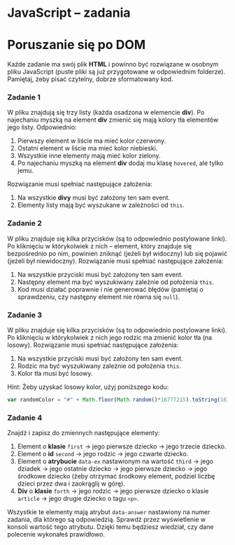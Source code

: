# JavaScript &ndash; zadania
# Poruszanie się po DOM

Każde zadanie ma swój plik **HTML** i powinno być rozwiązane w osobnym pliku JavaScript (puste pliki są już przygotowane w odpowiednim folderze).
Pamiętaj, żeby pisać czytelny, dobrze sformatowany kod.


### Zadanie 1
W pliku znajdują się trzy listy (każda osadzona w elemencie **div**). Po najechaniu myszką na element **div** zmienić się mają kolory tła elementów jego listy. Odpowiednio:
 1. Pierwszy element w liście ma mieć kolor czerwony.
 2. Ostatni element w liście ma mieć kolor niebieski.
 3. Wszystkie inne elementy mają mieć kolor zielony.
 4. Po najechaniu myszką na element **div** dodaj mu klasę ```hovered```, ale tylko jemu.

Rozwiązanie musi spełniać następujące założenia:
 1. Na wszystkie **divy** musi być założony ten sam event.
 2. Elementy listy mają być wyszukane w zależności od ```this```.

### Zadanie 2
W pliku znajduje się kilka przycisków (są to odpowiednio postylowane linki). Po kliknięciu w którykolwiek z nich &ndash; element, który znajduje się bezpośrednio po nim, powinien zniknąć (jeżeli był widoczny) lub się pojawić (jeżeli był niewidoczny).
Rozwiązanie musi spełniać następujące założenia:
1. Na wszystkie przyciski musi być założony ten sam event.
2. Następny element ma być wyszukiwany zależnie od położenia ```this```.
3. Kod musi działać poprawnie i nie generować błędów (pamiętaj o sprawdzeniu, czy następny element nie równa się ```null```).


### Zadanie 3
W pliku znajduje się kilka przycisków (są to odpowiednio postylowane linki). Po kliknięciu w którykolwiek z nich jego rodzic ma zmienić kolor tła (na losowy).
Rozwiązanie musi spełniać następujące założenia:
1. Na wszystkie przyciski musi być założony ten sam event.
2. Rodzic ma być wyszukiwany zależnie od położenia ```this```.
3. Kolor tła musi być losowy.

Hint:
Żeby uzyskać losowy kolor, użyj poniższego kodu:
```JavaScript
var randomColor = "#" + Math.floor(Math.random()*16777215).toString(16);
```

### Zadanie 4
Znajdź i zapisz do zmiennych następujące elementy:
1. Element o **klasie** ```first``` -> jego pierwsze dziecko -> jego trzecie dziecko.
2. Element o **id** ```second``` -> jego rodzic -> jego czwarte dziecko.
3. Element o **atrybucie** ```data-ex``` nastawionym na wartość ```third``` -> jego dziadek -> jego ostatnie dziecko -> jego pierwsze dziecko -> jego środkowe dziecko (żeby otrzymać środkowy element, podziel liczbę dzieci przez dwa i zaokrąglij w górę).
4. **Div** o **klasie** ```forth``` -> jego rodzic -> jego pierwsze dziecko o klasie ```article``` -> jego drugie dziecko o tagu ```<p>```.

Wszystkie te elementy mają atrybut ```data-answer``` nastawiony na numer zadania, dla którego są odpowiedzią.
Sprawdź przez wyświetlenie w konsoli wartość tego atrybutu. Dzięki temu będziesz wiedział, czy dane polecenie wykonałeś prawidłowo.
